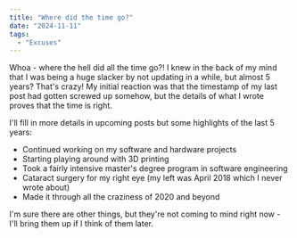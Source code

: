 ```yaml
---
title: "Where did the time go?"
date: "2024-11-11"
tags:
  - "Excuses"
---
```


Whoa - where the hell did all the time go?!  I knew in the back of my mind that I was being a huge slacker by not updating in a while, but almost 5 years?  That's crazy!  My initial reaction was that the timestamp of my last post had gotten screwed up somehow, but the details of what I wrote proves that the time is right.

<!-- excerpt -->

I'll fill in more details in upcoming posts but some highlights of the last 5 years:

- Continued working on my software and hardware projects
- Starting playing around with 3D printing
- Took a fairly intensive master's degree program in software engineering
- Cataract surgery for my right eye (my left was April 2018 which I never wrote about)
- Made it through all the craziness of 2020 and beyond

I'm sure there are other things, but they're not coming to mind right now - I'll bring them up if I think of them later.
